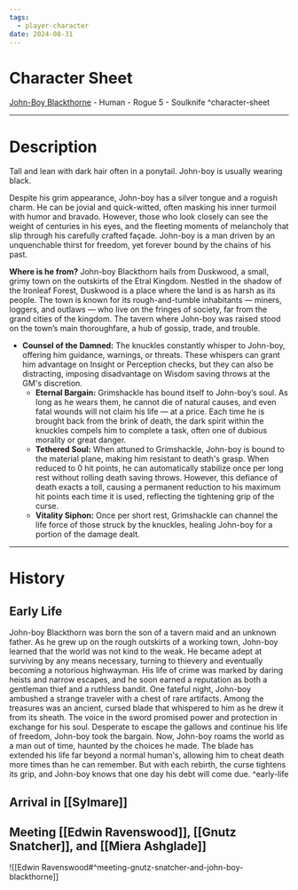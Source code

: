 ```yaml
---
tags:
  - player-character
date: 2024-08-31
---
```

# Character Sheet

[John-Boy Blackthorne](https://www.dndbeyond.com/characters/130289163) - Human - Rogue 5 - Soulknife ^character-sheet

---
# Description

Tall and lean with dark hair often in a ponytail. John-boy is usually wearing black.

Despite his grim appearance, John-boy has a silver tongue and a roguish charm. He can be jovial and quick-witted, often masking his inner turmoil with humor and bravado. However, those who look closely can see the weight of centuries in his eyes, and the fleeting moments of melancholy that slip through his carefully crafted façade. John-boy is a man driven by an unquenchable thirst for freedom, yet forever bound by the chains of his past.


**Where is he from?** John-boy Blackthorn hails from Duskwood, a small, grimy town on the outskirts of the Etral Kingdom. Nestled in the shadow of the Ironleaf Forest, Duskwood is a place where the land is as harsh as its people. The town is known for its rough-and-tumble inhabitants — miners, loggers, and outlaws — who live on the fringes of society, far from the grand cities of the kingdom. The tavern where John-boy was raised stood on the town’s main thoroughfare, a hub of gossip, trade, and trouble.

- **Counsel of the Damned:** The knuckles constantly whisper to John-boy, offering him guidance, warnings, or threats. These whispers can grant him advantage on Insight or Perception checks, but they can also be distracting, imposing disadvantage on Wisdom saving throws at the GM's discretion.
    - **Eternal Bargain:** Grimshackle has bound itself to John-boy’s soul. As long as he wears them, he cannot die of natural causes, and even fatal wounds will not claim his life — at a price. Each time he is brought back from the brink of death, the dark spirit within the knuckles compels him to complete a task, often one of dubious morality or great danger.
    - **Tethered Soul:** When attuned to Grimshackle, John-boy is bound to the material plane, making him resistant to death's grasp. When reduced to 0 hit points, he can automatically stabilize once per long rest without rolling death saving throws. However, this defiance of death exacts a toll, causing a permanent reduction to his maximum hit points each time it is used, reflecting the tightening grip of the curse.
    - **Vitality Siphon:** Once per short rest, Grimshackle can channel the life force of those struck by the knuckles, healing John-boy for a portion of the damage dealt.

---
# History

## Early Life

John-boy Blackthorn was born the son of a tavern maid and an unknown father. As he grew up on the rough outskirts of a working town, John-boy learned that the world was not kind to the weak. He became adept at surviving by any means necessary, turning to thievery and eventually becoming a notorious highwayman. His life of crime was marked by daring heists and narrow escapes, and he soon earned a reputation as both a gentleman thief and a ruthless bandit. One fateful night, John-boy ambushed a strange traveler with a chest of rare artifacts. Among the treasures was an ancient, cursed blade that whispered to him as he drew it from its sheath. The voice in the sword promised power and protection in exchange for his soul. Desperate to escape the gallows and continue his life of freedom, John-boy took the bargain. Now, John-boy roams the world as a man out of time, haunted by the choices he made. The blade has extended his life far beyond a normal human's, allowing him to cheat death more times than he can remember. But with each rebirth, the curse tightens its grip, and John-boy knows that one day his debt will come due. ^early-life

## Arrival in [[Sylmare]]


## Meeting [[Edwin Ravenswood]], [[Gnutz Snatcher]], and [[Miera Ashglade]]

![[Edwin Ravenswood#^meeting-gnutz-snatcher-and-john-boy-blackthorne]]




